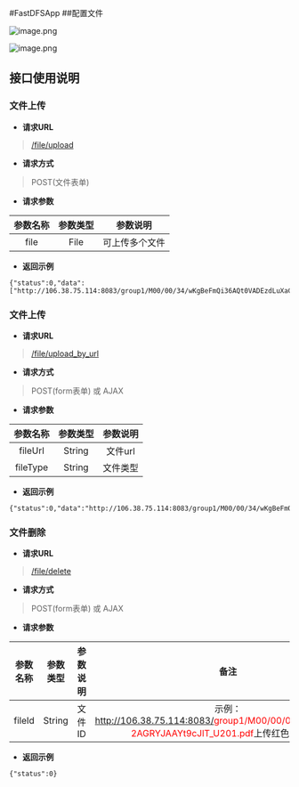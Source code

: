 #FastDFSApp
##配置文件

![image.png](http://upload-images.jianshu.io/upload_images/3057341-7228c0733d6a6d78.png?imageMogr2/auto-orient/strip%7CimageView2/2/w/1240)

![image.png](http://upload-images.jianshu.io/upload_images/3057341-06c08ee7a96d01e5.png?imageMogr2/auto-orient/strip%7CimageView2/2/w/1240)

## 接口使用说明

### **文件上传** &nbsp;&nbsp;&nbsp;&nbsp;&nbsp;&nbsp;&nbsp;&nbsp;<span style="font-size:16px"></span>

- **请求URL**
> [/file/upload]()

- **请求方式**
> POST(文件表单)

- **请求参数**
>
|参数名称|参数类型|参数说明|
|:----:|:----:|:----:|
|file|File|可上传多个文件|

- **返回示例**
>
```
{"status":0,"data":["http://106.38.75.114:8083/group1/M00/00/34/wKgBeFmQi36AQt0VADEzdLuXaCQ748.pdf"]}
```

### **文件上传** &nbsp;&nbsp;&nbsp;&nbsp;&nbsp;&nbsp;&nbsp;&nbsp;<span style="font-size:16px"></span>

- **请求URL**
> [/file/upload_by_url]()

- **请求方式**
> POST(form表单) 或 AJAX

- **请求参数**
>
|参数名称|参数类型|参数说明|
|:----:|:----:|:----:|
|fileUrl|String|文件url|
|fileType|String|文件类型|

- **返回示例**
>
```
{"status":0,"data":"http://106.38.75.114:8083/group1/M00/00/34/wKgBeFmQi36AQt0VADEzdLuXaCQ748.pdf"}
```

### **文件删除** &nbsp;&nbsp;&nbsp;&nbsp;&nbsp;&nbsp;&nbsp;&nbsp;<span style="font-size:16px"></span>

- **请求URL**
> [/file/delete]()

- **请求方式**
> POST(form表单) 或 AJAX

- **请求参数**
>
|参数名称|参数类型|参数说明|备注|
|:----:|:----:|:----:|:----:|
|fileId|String|文件ID|示例：http://106.38.75.114:8083/<span style="color:red;">group1/M00/00/00/wKgB3FmN3-2AGRYJAAYt9cJlT_U201.pdf</span>上传红色字体部分 |

- **返回示例**
>
```
{"status":0}
```


